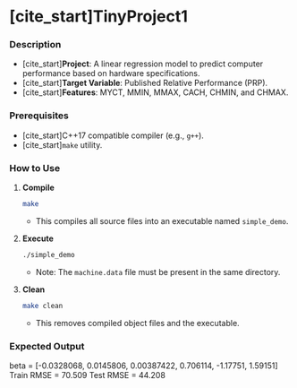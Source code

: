 # [cite_start]TinyProject1 

### Description
* [cite_start]**Project**: A linear regression model to predict computer performance based on hardware specifications. 
* [cite_start]**Target Variable**: Published Relative Performance (PRP). 
* [cite_start]**Features**: MYCT, MMIN, MMAX, CACH, CHMIN, and CHMAX. 

### Prerequisites
* [cite_start]C++17 compatible compiler (e.g., `g++`). 
* [cite_start]`make` utility. 

### How to Use

1.  **Compile**
    ```bash
    make
    ```
    * This compiles all source files into an executable named `simple_demo`. 

2.  **Execute**
    ```bash
    ./simple_demo
    ```
    * Note: The `machine.data` file must be present in the same directory. 

3.  **Clean**
    ```bash
    make clean
    ```
    * This removes compiled object files and the executable. 

### Expected Output

beta = [-0.0328068, 0.0145806, 0.00387422, 0.706114, -1.17751, 1.59151]
Train RMSE = 70.509
Test RMSE = 44.208
